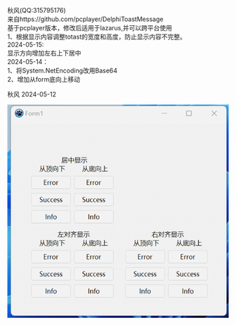 秋风(QQ:315795176)  
  来自https://github.com/pcplayer/DelphiToastMessage   
  基于pcplayer版本，修改后适用于lazarus,并可以跨平台使用   
1、根据显示内容调整totast的宽度和高度，防止显示内容不完整。   
2024-05-15:  
显示方向增加左右上下居中  
2024-05-14：  
1、将System.NetEncoding改用Base64  
2、增加从form底向上移动  

秋风 2024-05-12

![screenshot](GIF.gif)

